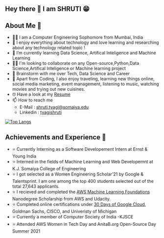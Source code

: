 ## Hey there 👋 I am SHRUTI 😁

## About Me 🤟

- 👩‍💻 I am a Computer Engineering Sophomore from Mumbai, India
- 💙 I enjoy everything about technology and love learning and researching about any technology related topic ! 
- 🌱 I’m currently learning Data Science, Artifical Inteligence and Machine Learning
- 👯‍♀️ I'm looking to collaborate on any Open-source,Python,Data Science,Artifical Inteligence or Machine learning project
- 💬 Brainstorm with me over Tech, Data Science and Career
- 💫 Apart from Coding, I also enjoy traveling, learning new things online, social media marketing, event management, listening to music, watching movies and trying out new cuisines.
- 🤓 Have a look at my [Resume](https://drive.google.com/file/d/1oxQ2cjJzHFzNkDQbRA6fwHyqqAZmdfoI/view?usp=sharing)
- 📫 How to reach me
  - E-Mail   : shruti.tyagi@somaiya.edu
  - Linkedin : [tyagishruti](https://www.linkedin.com/in/tyagishruti/)

<!-- [![Shruti's github stats](https://github-readme-stats.vercel.app/api?username=shrutityagi4102&count_private=true&show_icons=true&theme=radical&hide_rank=false)](https://github.com/anuraghazra/github-readme-stats)-->

[![Top Langs](https://github-readme-stats.vercel.app/api/top-langs/?username=shrutityagi4102)](https://github.com/anuraghazra/github-readme-stats)

## Achievements and Experience 💯

- ⭐ Currently Interning as a Software Developement Intern at Ernst & Young India
- ⭐ Interned in the fields of Machine Learning and Web Developemnt at K.J. Somaiya College of Engineering
- ⭐ I got selected as a Women Engineering Scholar'21 by Google & Talentsprint. I am one among the top 400 students selected out of the total 27,643 applicants.
- ⭐ I recieved and completed the [AWS Machine Learning Foundations](https://confirm.udacity.com/RWTL9L3P) Nanodegree Scholarship from AWS and Udacity. 
- ⭐ Completed online certifications under [30 Days of Google Cloud](https://certificate.givemycertificate.com/c/76077c25-3a95-4000-b519-6dbc10ff330a), Goldman Sachs, CISCO, and Univeristy of Michigan
- ⭐ Currently a member of Computer Society of India -KJSCE
- ⭐ Attended AWS Women in Tech Day and AnitaB.org Open-Source Day Summer 2021





